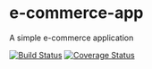 # e-commerce-app
A simple e-commerce application

[![Build Status](https://travis-ci.org/ajimae/e-commerce-app.svg?branch=develop)](https://travis-ci.org/ajimae/e-commerce-app) [![Coverage Status](https://coveralls.io/repos/github/ajimae/e-commerce-app/badge.svg?branch=develop)](https://coveralls.io/github/ajimae/e-commerce-app?branch=develop)